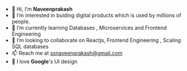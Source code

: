 - 👋 Hi, I’m **Naveenprakash**
- 👀 I’m interested in buiding digital products which is used by millions of people.
- 🌱 I’m currently learning Databases , Microservices and Frontend Engineering
- 💞️ I’m looking to collaborate on Reactjs, Frontend Engineering , Scaling SQL databases
- 📫 Reach me at ssnaveenprakash@gmail.com
- 🥰 I love **Google**'s UI design
